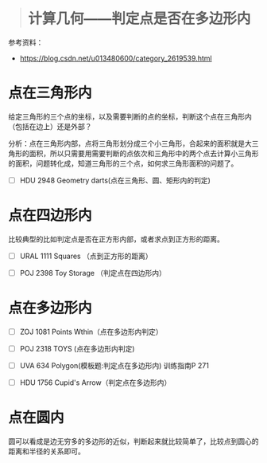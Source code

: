 > # 计算几何——判定点是否在多边形内

参考资料：

* https://blog.csdn.net/u013480600/category_2619539.html

# 点在三角形内

给定三角形的三个点的坐标，以及需要判断的点的坐标，判断这个点在三角形内（包括在边上）还是外部？

分析：点在三角形内部，点将三角形划分成三个小三角形，合起来的面积就是大三角形的面积，所以只需要用需要判断的点依次和三角形中的两个点去计算小三角形的面积，问题转化成，知道三角形的三个点，如何求三角形面积的问题了。

- [ ] HDU 2948 Geometry darts(点在三角形、圆、矩形内的判定)



# 点在四边形内

比较典型的比如判定点是否在正方形内部，或者求点到正方形的距离。

- [ ] URAL 1111 Squares （点到正方形的距离）
- [ ] POJ 2398 Toy Storage （判定点在四边形内）





# 点在多边形内

- [ ] ZOJ 1081 Points Wthin（点在多边形内判定）
- [ ] POJ 2318 TOYS (点在多边形内判定)
- [ ] UVA 634 Polygon(模板题:判定点在多边形内) 训练指南P 271
- [ ] HDU 1756 Cupid's Arrow（判定点在多边形内）



# 点在圆内

圆可以看成是边无穷多的多边形的近似，判断起来就比较简单了，比较点到圆心的距离和半径的关系即可。